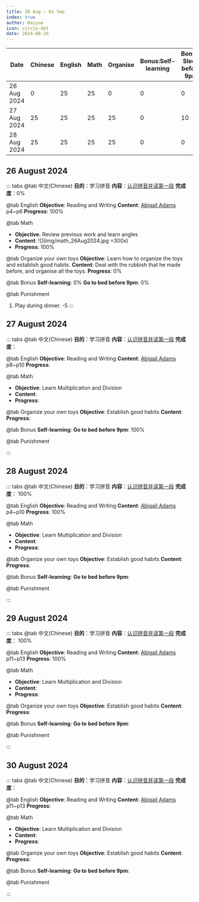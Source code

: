 ```yaml
---
title: 26 Aug ~ 01 Sep
index: true
author: Haiyue
icon: circle-dot
date: 2024-08-26
---
```


| Date | Chinese | English | Math | Organise | Bonus:Self-learning | Bonus: Sleep before 9pm | Punishment | Total |
| -- | -- | -- | -- | -- | -- | -- | -- | -- |
|26 Aug 2024 | 0 | 25 | 25 | 0 | 0 | 0 | Play during dinner: -5 | 45 |
|27 Aug 2024 | 25 | 25 | 25 | 25 | 0 | 10 | Play during dinner: -5 | 105 |
|28 Aug 2024 | 25 | 25 | 25 | 25 | 0 | 0 |  | 95 |


## 26 August 2024
::: tabs
@tab 中文(Chinese)
**目的**：学习拼音
**内容**：[认识拼音并读第一段](/chinese/idiom/2024-01-20_不可救药.html)
**完成度**：0%

@tab English
**Objective**: Reading and Writing
**Content**: [Abigail Adams](/english/reading/K/01.AbigailAdams(clr).html) p4~p6
**Progress**: 100%

@tab Math
* **Objective**: Review previous work and learn angles
* **Content**: 
![](img/math_26Aug2024.jpg =300x)
* **Progress**: 100%

@tab Organize your own toys
**Objective**: Learn how to organize the toys and establish good habits.
**Content**: Deal with the rubbish that he made before, and organise all the toys.
**Progress**: 0%

@tab Bonus
**Self-learning**: 0%
**Go to bed before 9pm**: 0%

@tab Punishment
1. Play during dinner. -5
:::

## 27 August 2024
::: tabs
@tab 中文(Chinese)
**目的**：学习拼音
**内容**：[认识拼音并读第一段](/chinese/idiom/2024-01-20_不可救药.html)
**完成度**：

@tab English
**Objective**: Reading and Writing
**Content**: [Abigail Adams](/english/reading/K/01.AbigailAdams(clr).html) p8~p10
**Progress**: 

@tab Math
* **Objective**: Learn Multiplication and Division
* **Content**: 
* **Progress**: 

@tab Organize your own toys
**Objective**: Establish good habits
**Content**: 
**Progress**: 

@tab Bonus
**Self-learning**: 
**Go to bed before 9pm**: 100% 

@tab Punishment

:::


## 28 August 2024
::: tabs
@tab 中文(Chinese)
**目的**：学习拼音
**内容**：[认识拼音并读第一段](/chinese/idiom/2024-01-21_当机立断.html)
**完成度**： 100%

@tab English
**Objective**: Reading and Writing
**Content**: [Abigail Adams](/english/reading/K/01.AbigailAdams(clr).html) p4~p10
**Progress**: 100%

@tab Math
* **Objective**: Learn Multiplication and Division
* **Content**: 
* **Progress**: 

@tab Organize your own toys
**Objective**: Establish good habits
**Content**: 
**Progress**: 

@tab Bonus
**Self-learning**: 
**Go to bed before 9pm**: 

@tab Punishment

:::


## 29 August 2024
::: tabs
@tab 中文(Chinese)
**目的**：学习拼音
**内容**：[认识拼音并读第一段](/chinese/idiom/2024-01-18_不劳而获.html)
**完成度**： 100%

@tab English
**Objective**: Reading and Writing
**Content**: [Abigail Adams](/english/reading/K/01.AbigailAdams(clr).html) p11~p13
**Progress**: 100%

@tab Math
* **Objective**: Learn Multiplication and Division
* **Content**: 
* **Progress**: 

@tab Organize your own toys
**Objective**: Establish good habits
**Content**: 
**Progress**: 

@tab Bonus
**Self-learning**: 
**Go to bed before 9pm**: 

@tab Punishment

:::



## 30 August 2024
::: tabs
@tab 中文(Chinese)
**目的**：学习拼音
**内容**：[认识拼音并读第一段](/chinese/idiom/2024-01-11_从容不迫.html)
**完成度**： 

@tab English
**Objective**: Reading and Writing
**Content**: [Abigail Adams](/english/reading/K/01.AbigailAdams(clr).html) p11~p13
**Progress**: 

@tab Math
* **Objective**: Learn Multiplication and Division
* **Content**: 
* **Progress**: 

@tab Organize your own toys
**Objective**: Establish good habits
**Content**: 
**Progress**: 

@tab Bonus
**Self-learning**: 
**Go to bed before 9pm**: 

@tab Punishment

:::
